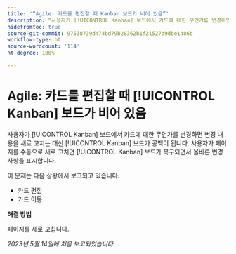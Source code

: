 ```yaml
---
title: '“Agile: 카드를 편집할 때 Kanban 보드가 비어 있음”'
description: “사용자가 [!UICONTROL Kanban] 보드에서 카드에 대한 무언가를 변경하면 변경 내용을 새로 고치는 대신 [!UICONTROL Kanban] 보드가 공백이 됩니다. 사용자가 페이지를 수동으로 새로 고치면 [!UICONTROL Kanban] 보드가 복구되면서 올바른 변경 사항을 표시합니다.”
hidefromtoc: true
source-git-commit: 97538739d474bd79b28362b1f21527d9dbe1486b
workflow-type: ht
source-wordcount: '114'
ht-degree: 100%

---
```



# Agile: 카드를 편집할 때 [!UICONTROL Kanban] 보드가 비어 있음

사용자가 [!UICONTROL Kanban] 보드에서 카드에 대한 무언가를 변경하면 변경 내용을 새로 고치는 대신 [!UICONTROL Kanban] 보드가 공백이 됩니다. 사용자가 페이지를 수동으로 새로 고치면 [!UICONTROL Kanban] 보드가 복구되면서 올바른 변경 사항을 표시합니다.

이 문제는 다음 상황에서 보고되고 있습니다.

* 카드 편집
* 카드 이동

**해결 방법**

페이지를 새로 고칩니다.

_2023년 5월 14일에 처음 보고되었습니다._

